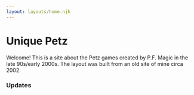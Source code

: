 ```yaml
---
layout: layouts/home.njk
---
```




# Unique Petz

Welcome! This is a site about the Petz games created by P.F. Magic in
the late 90s/early 2000s. The layout was built from an old site of mine circa 2002.

### Updates
